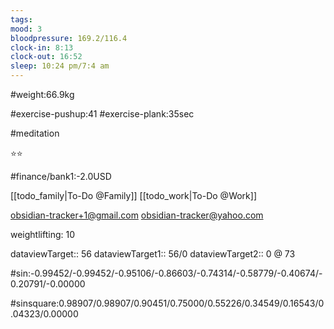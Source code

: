 ```yaml
---
tags: 
mood: 3
bloodpressure: 169.2/116.4
clock-in: 8:13
clock-out: 16:52
sleep: 10:24 pm/7:4 am
---
```


#weight:66.9kg

#exercise-pushup:41
#exercise-plank:35sec

#meditation

⭐⭐

#finance/bank1:-2.0USD

[[todo_family|To-Do @Family]]
[[todo_work|To-Do @Work]]

obsidian-tracker+1@gmail.com
obsidian-tracker@yahoo.com

weightlifting: 10

dataviewTarget:: 56
dataviewTarget1:: 56/0
dataviewTarget2:: 0 @ 73

#sin:-0.99452/-0.99452/-0.95106/-0.86603/-0.74314/-0.58779/-0.40674/-0.20791/-0.00000

#sinsquare:0.98907/0.98907/0.90451/0.75000/0.55226/0.34549/0.16543/0.04323/0.00000

